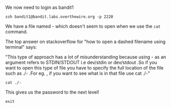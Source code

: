 We now need to login as bandit1

`ssh bandit1@bandit.labs.overthewire.org -p 2220`

We have a file named - which doesn't seem to open when we use the `cat` command.

The top answer on stackoverflow for "how to open a dashed filename using terminal" says:

"This type of approach has a lot of misunderstanding because using - as an argument refers to STDIN/STDOUT i.e dev/stdin or dev/stdout .So if you want to open this type of file you have to specify the full location of the file such as ./- .For eg. , if you want to see what is in that file use cat ./-"

`cat ./-`

This gives us the password to the next level!

`exit`
